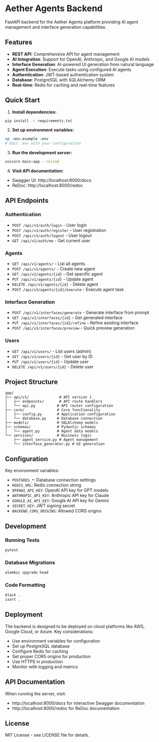 # Aether Agents Backend

FastAPI backend for the Aether Agents platform providing AI agent management and interface generation capabilities.

## Features

- **REST API**: Comprehensive API for agent management
- **AI Integration**: Support for OpenAI, Anthropic, and Google AI models
- **Interface Generation**: AI-powered UI generation from natural language
- **Agent Execution**: Execute tasks using configured AI agents
- **Authentication**: JWT-based authentication system
- **Database**: PostgreSQL with SQLAlchemy ORM
- **Real-time**: Redis for caching and real-time features

## Quick Start

1. **Install dependencies:**
```bash
pip install -r requirements.txt
```

2. **Set up environment variables:**
```bash
cp .env.example .env
# Edit .env with your configuration
```

3. **Run the development server:**
```bash
uvicorn main:app --reload
```

4. **Visit API documentation:**
- Swagger UI: http://localhost:8000/docs
- ReDoc: http://localhost:8000/redoc

## API Endpoints

### Authentication
- `POST /api/v1/auth/login` - User login
- `POST /api/v1/auth/register` - User registration
- `POST /api/v1/auth/logout` - User logout
- `GET /api/v1/auth/me` - Get current user

### Agents
- `GET /api/v1/agents/` - List all agents
- `POST /api/v1/agents/` - Create new agent
- `GET /api/v1/agents/{id}` - Get specific agent
- `PUT /api/v1/agents/{id}` - Update agent
- `DELETE /api/v1/agents/{id}` - Delete agent
- `POST /api/v1/agents/{id}/execute` - Execute agent task

### Interface Generation
- `POST /api/v1/interfaces/generate` - Generate interface from prompt
- `GET /api/v1/interfaces/{id}` - Get generated interface
- `PUT /api/v1/interfaces/{id}/refine` - Refine existing interface
- `POST /api/v1/interfaces/preview` - Quick preview generation

### Users
- `GET /api/v1/users/` - List users (admin)
- `GET /api/v1/users/{id}` - Get user by ID
- `PUT /api/v1/users/{id}` - Update user
- `DELETE /api/v1/users/{id}` - Delete user

## Project Structure

```
app/
├── api/v1/              # API version 1
│   ├── endpoints/       # API route handlers
│   └── api.py          # API router configuration
├── core/               # Core functionality
│   ├── config.py       # Application configuration
│   └── database.py     # Database connection
├── models/             # SQLAlchemy models
├── schemas/            # Pydantic schemas
│   └── agent.py        # Agent data models
└── services/           # Business logic
    ├── agent_service.py # Agent management
    └── interface_generator.py # UI generation
```

## Configuration

Key environment variables:

- `POSTGRES_*`: Database connection settings
- `REDIS_URL`: Redis connection string
- `OPENAI_API_KEY`: OpenAI API key for GPT models
- `ANTHROPIC_API_KEY`: Anthropic API key for Claude
- `GOOGLE_AI_API_KEY`: Google AI API key for Gemini
- `SECRET_KEY`: JWT signing secret
- `BACKEND_CORS_ORIGINS`: Allowed CORS origins

## Development

### Running Tests
```bash
pytest
```

### Database Migrations
```bash
alembic upgrade head
```

### Code Formatting
```bash
black .
isort .
```

## Deployment

The backend is designed to be deployed on cloud platforms like AWS, Google Cloud, or Azure. Key considerations:

- Use environment variables for configuration
- Set up PostgreSQL database
- Configure Redis for caching
- Set proper CORS origins for production
- Use HTTPS in production
- Monitor with logging and metrics

## API Documentation

When running the server, visit:
- http://localhost:8000/docs for interactive Swagger documentation
- http://localhost:8000/redoc for ReDoc documentation

## License

MIT License - see LICENSE file for details.